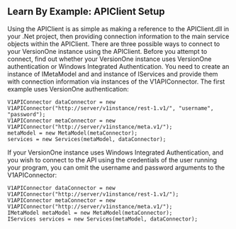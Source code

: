 ## Learn By Example: APIClient Setup

Using the APIClient is as simple as making a reference to the APIClient.dll in your .Net project, then providing connection information to the main service objects within the APIClient. There are three possible ways to connect to your VersionOne instance using the APIClient. Before you attempt to connect, find out whether your VersionOne instance uses VersionOne authentication or Windows Integrated Authentication. You need to create an instance of IMetaModel and and instance of IServices and provide them with connection information via instances of the V1APIConnector. The first example uses VersionOne authentication:
```
V1APIConnector dataConnector = new V1APIConnector("http://server/v1instance/rest-1.v1/", "username", "password");
V1APIConnector metaConnector = new V1APIConnector("http://server/v1instance/meta.v1/");
metaModel = new MetaModel(metaConnector);
services = new Services(metaModel, dataConnector);
```
If your VersionOne instance uses Windows Integrated Authentication, and you wish to connect to the API using the credentials of the user running your program, you can omit the username and password arguments to the V1APIConnector:
```
V1APIConnector dataConnector = new V1APIConnector("http://server/v1instance/rest-1.v1/");
V1APIConnector metaConnector = new V1APIConnector("http://server/v1instance/meta.v1/");
IMetaModel metaModel = new MetaModel(metaConnector);
IServices services = new Services(metaModel, dataConnector);
```